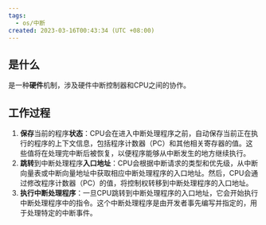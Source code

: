 ```yaml
---
tags:
  - os/中断
created: 2023-03-16T00:43:34 (UTC +08:00)
---
```


## 是什么

是一种**硬件**机制，涉及硬件中断控制器和CPU之间的协作。


## 工作过程

1. **保存**当前的程序**状态**：CPU会在进入中断处理程序之前，自动保存当前正在执行的程序的上下文信息，包括程序计数器（PC）和其他相关寄存器的值。这些值将在处理完中断后被恢复，以便程序能够从中断发生的地方继续执行。
2. **跳转**到中断处理程序**入口地址**：CPU会根据中断请求的类型和优先级，从中断向量表或中断向量地址中获取相应中断处理程序的入口地址。然后，CPU会通过修改程序计数器（PC）的值，将控制权转移到中断处理程序的入口地址。
3. **执行中断处理程序**：一旦CPU跳转到中断处理程序的入口地址，它会开始执行中断处理程序中的指令。这个中断处理程序是由开发者事先编写并指定的，用于处理特定的中断事件。
